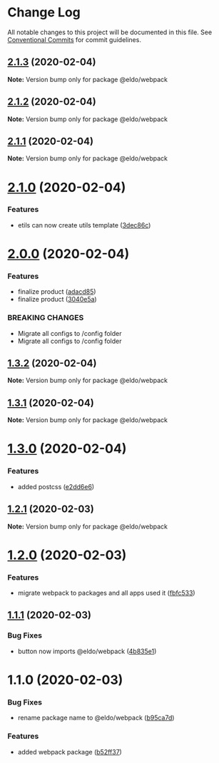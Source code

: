 # Change Log

All notable changes to this project will be documented in this file.
See [Conventional Commits](https://conventionalcommits.org) for commit guidelines.

## [2.1.3](https://github.com/Lilmortal/eldo/compare/@eldo/webpack@2.1.2...@eldo/webpack@2.1.3) (2020-02-04)

**Note:** Version bump only for package @eldo/webpack





## [2.1.2](https://github.com/Lilmortal/eldo/compare/@eldo/webpack@2.1.1...@eldo/webpack@2.1.2) (2020-02-04)

**Note:** Version bump only for package @eldo/webpack





## [2.1.1](https://github.com/Lilmortal/eldo/compare/@eldo/webpack@2.1.0...@eldo/webpack@2.1.1) (2020-02-04)

**Note:** Version bump only for package @eldo/webpack





# [2.1.0](https://github.com/Lilmortal/eldo/compare/@eldo/webpack@2.0.0...@eldo/webpack@2.1.0) (2020-02-04)


### Features

* etils can now create utils template ([3dec86c](https://github.com/Lilmortal/eldo/commit/3dec86cc2992b5a3735170a3a957cd4cd503bae5))





# [2.0.0](https://github.com/Lilmortal/eldo/compare/@eldo/webpack@1.3.2...@eldo/webpack@2.0.0) (2020-02-04)


### Features

* finalize product ([adacd85](https://github.com/Lilmortal/eldo/commit/adacd857ef64ad3ecf39578e5008b507a331f703))
* finalize product ([3040e5a](https://github.com/Lilmortal/eldo/commit/3040e5a35a665859f0b74870a6c7544db64ed399))


### BREAKING CHANGES

* Migrate all configs to /config folder
* Migrate all configs to /config folder





## [1.3.2](https://github.com/Lilmortal/eldo/compare/@eldo/webpack@1.3.1...@eldo/webpack@1.3.2) (2020-02-04)

**Note:** Version bump only for package @eldo/webpack





## [1.3.1](https://github.com/Lilmortal/eldo/compare/@eldo/webpack@1.3.0...@eldo/webpack@1.3.1) (2020-02-04)

**Note:** Version bump only for package @eldo/webpack





# [1.3.0](https://github.com/Lilmortal/eldo/compare/@eldo/webpack@1.2.1...@eldo/webpack@1.3.0) (2020-02-04)


### Features

* added postcss ([e2dd6e6](https://github.com/Lilmortal/eldo/commit/e2dd6e668abfec23e771cf7481e1db50bf66db41))





## [1.2.1](https://github.com/Lilmortal/eldo/compare/@eldo/webpack@1.2.0...@eldo/webpack@1.2.1) (2020-02-03)

**Note:** Version bump only for package @eldo/webpack





# [1.2.0](https://github.com/Lilmortal/eldo/compare/@eldo/webpack@1.1.1...@eldo/webpack@1.2.0) (2020-02-03)


### Features

* migrate webpack to packages and all apps used it ([fbfc533](https://github.com/Lilmortal/eldo/commit/fbfc5332650917e3d6b19ccec84bab990b79daaa))





## [1.1.1](https://github.com/Lilmortal/eldo/compare/@eldo/webpack@1.1.0...@eldo/webpack@1.1.1) (2020-02-03)


### Bug Fixes

* button now imports @eldo/webpack ([4b835e1](https://github.com/Lilmortal/eldo/commit/4b835e15167cdd0e61d38f9e3faeb8061fa190e7))





# 1.1.0 (2020-02-03)


### Bug Fixes

* rename package name to @eldo/webpack ([b95ca7d](https://github.com/Lilmortal/eldo/commit/b95ca7d62993d632db92dcfaf5c4584b36875411))


### Features

* added webpack package ([b52ff37](https://github.com/Lilmortal/eldo/commit/b52ff37775bcac1b67837883d3c0fcb14485354d))
